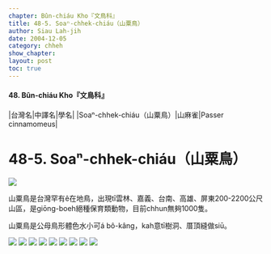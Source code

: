 ```yaml
---
chapter: Bûn-chiáu Kho『文鳥科』
title: 48-5. Soaⁿ-chhek-chiáu（山粟鳥）
author: Siau Lah-jih
date: 2004-12-05    
category: chheh
show_chapter: 
layout: post
toc: true
---
```


#### 48. Bûn-chiáu Kho『文鳥科』


|台灣名|中譯名|學名|
|Soaⁿ-chhek-chiáu（山粟鳥）|山麻雀|Passer cinnamomeus|


# 48-5. Soaⁿ-chhek-chiáu（山粟鳥）

![](../too5/48/48-5-8-山粟鳥.jpg)


山粟鳥是台灣罕有ê在地鳥，出現tī雲林、嘉義、台南、高雄、屏東200-2200公尺山區，是giōng-boeh絕種保育類動物，目前chhun無夠1000隻。

山粟鳥是公母鳥形體色水小可á bô-kâng，kah意tī樹洞、厝頂縫做siū。




![](../too5/48/48-5-9-山粟鳥.jpg)
![](../too5/48/48-5-10-山粟鳥.jpg)
![](../too5/48/48-5-2-山粟鳥.jpg)
![](../too5/48/48-5-3-山粟鳥.jpg)
![](../too5/48/48-5-7-山粟鳥.jpg)
![](../too5/48/48-5-1-山粟鳥.jpg)
![](../too5/48/48-5-6-山粟鳥.jpg)
![](../too5/48/48-5-5-山粟鳥.jpg)
![](../too5/48/48-5-4-山粟鳥.jpg)







